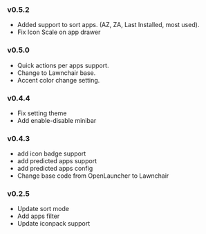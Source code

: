 ### v0.5.2
* Added support to sort apps. (AZ, ZA, Last Installed, most used).
* Fix Icon Scale on app drawer
### v0.5.0
* Quick actions per apps support.
* Change to Lawnchair base.
* Accent color change setting.
### v0.4.4
* Fix setting theme
* Add enable-disable minibar
### v0.4.3
* add icon badge support
* add predicted apps support
* add predicted apps config
* Change base code from OpenLauncher to Lawnchair
### v0.2.5
* Update sort mode
* Add apps filter
* Update iconpack support
